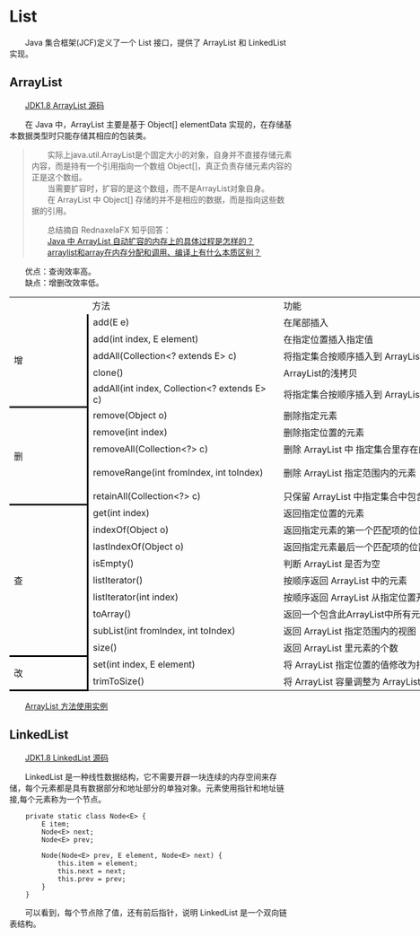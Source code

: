 # List  

&emsp;&emsp;Java 集合框架(JCF)定义了一个 List 接口，提供了 ArrayList 和 LinkedList 实现。  


## ArrayList  
  
&emsp;&emsp;[JDK1.8 ArrayList 源码](https://github.com/Rocky-17/Data_Structures_and_Algorithms/blob/master/src/ArrayList.java)  

&emsp;&emsp;在 Java 中，ArrayList 主要是基于 Object[] elementData 实现的，在存储基本数据类型时只能存储其相应的包装类。  
 
>&emsp;&emsp;实际上java.util.ArrayList是个固定大小的对象，自身并不直接存储元素内容，而是持有一个引用指向一个数组 Object[]，真正负责存储元素内容的正是这个数组。  
>&emsp;&emsp;当需要扩容时，扩容的是这个数组，而不是ArrayList对象自身。  
>&emsp;&emsp;在 ArrayList 中 Object[] 存储的并不是相应的数据，而是指向这些数据的引用。  
>  
>  
>
>&emsp;&emsp;总结摘自 RednaxelaFX 知乎回答：  
&emsp;&emsp;[Java 中 ArrayList 自动扩容的内存上的具体过程是怎样的？](https://www.zhihu.com/question/48872729/answer/113146864)  
&emsp;&emsp;[arraylist和array在内存分配和调用、编译上有什么本质区别？](https://www.zhihu.com/question/41169504/answer/89941026)  

  
&emsp;&emsp;优点：查询效率高。  
&emsp;&emsp;缺点：增删改效率低。  

<table border="0" cellpadding="0" cellspacing="0" width="1945" style="border-collapse: 
 collapse;table-layout:fixed;width:1458pt">
 <colgroup><col width="130" style="mso-width-source:userset;width:97.5pt">
 <col width="334" style="mso-width-source:userset;width:250.5pt">
 <col width="393" style="mso-width-source:userset;width:294.75pt">
 <col width="380" style="mso-width-source:userset;width:285pt">
 <col width="708" style="mso-width-source:userset;width:531pt">
 </colgroup><tbody><tr height="21" style="mso-height-source:userset;height:15.75pt" id="r0">
<td height="21" width="130" style="height:15.75pt;width:97.5pt;"></td>
<td class="x31" width="334" style="width:250.5pt;">方法</td>
<td class="x21" width="393" style="width:294.75pt;">功能</td>
<td class="x21" width="380" style="width:285pt;">代码示例</td>
<td class="x26" width="708" style="width:531pt;">备注</td>
 </tr>
 <tr height="20" style="mso-height-source:userset;height:15pt" id="r1">
<td rowspan="5" height="94" class="x24" style="border-right:3px solid windowtext;border-bottom:3px solid windowtext;height:70.5pt;">增</td>
<td class="x22">add(E e)</td>
<td class="x22">在尾部插入</td>
<td class="x22"></td>
<td class="x27"></td>
 </tr>
 <tr height="19" style="mso-height-source:userset;height:14.25pt" id="r2">
<td class="x22">add(int index, E element)&nbsp;</td>
<td class="x22">在指定位置插入指定值</td>
<td class="x22"></td>
<td class="x27"></td>
 </tr>
 <tr height="19" style="mso-height-source:userset;height:14.25pt" id="r3">
<td class="x22">addAll(Collection&lt;? extends E&gt; c)</td>
<td class="x22">将指定集合按顺序插入到 ArrayList 尾部</td>
<td class="x22"></td>
<td class="x27"></td>
 </tr>
 <tr height="19" style="mso-height-source:userset;height:14.25pt" id="r4">
<td class="x22">clone()</td>
<td class="x28">ArrayList的浅拷贝</td>
<td class="x28">ArrayList cloneList = (ArrayList) arrli.clone();</td>
<td class="x27"></td>
 </tr>
 <tr height="20" style="mso-height-source:userset;height:15pt" id="r5">
<td class="x29">addAll(int index, Collection&lt;? extends E&gt; c)</td>
<td class="x29">将指定集合按顺序插入到 ArrayList 指定位置</td>
<td class="x29"></td>
<td class="x30"></td>
 </tr>
 <tr height="20" style="mso-height-source:userset;height:15pt" id="r6">
<td rowspan="5" height="94" class="x24" style="border-right:3px solid windowtext;border-bottom:3px solid windowtext;height:70.5pt;">删</td>
<td class="x22">remove(Object o)</td>
<td class="x22">删除指定元素</td>
<td class="x22"></td>
<td class="x27"></td>
 </tr>
 <tr height="19" style="mso-height-source:userset;height:14.25pt" id="r7">
<td class="x22">remove(int index)</td>
<td class="x22">删除指定位置的元素</td>
<td class="x22"></td>
<td class="x27"></td>
 </tr>
 <tr height="19" style="mso-height-source:userset;height:14.25pt" id="r8">
<td class="x22">removeAll(Collection&lt;?&gt; c)</td>
<td class="x22">删除 ArrayList 中 指定集合里存在的元素</td>
<td class="x22"></td>
<td class="x27"></td>
 </tr>
 <tr height="19" style="mso-height-source:userset;height:14.25pt" id="r9">
<td class="x22">removeRange(int fromIndex, int toIndex)</td>
<td class="x22">删除 ArrayList 指定范围内的元素</td>
<td class="x22"></td>
<td class="x27">由于removeRange(int,int) 在 java.util.ArrayList 中是 protected 访问控制，并未暴露给用户，可以使用subList(start, end).clear()来达成相同效果</td>
 </tr>
 <tr height="20" style="mso-height-source:userset;height:15pt" id="r10">
<td class="x29">retainAll(Collection&lt;?&gt; c)</td>
<td class="x29">只保留 ArrayList 中指定集合中包含的元素。</td>
<td class="x29"></td>
<td class="x30"></td>
 </tr>
 <tr height="20" style="mso-height-source:userset;height:15pt" id="r11">
<td rowspan="9" height="170" class="x24" style="border-right:3px solid windowtext;border-bottom:3px solid windowtext;height:127.5pt;">查</td>
<td class="x22">get(int index)</td>
<td class="x22">返回指定位置的元素</td>
<td class="x22"></td>
<td class="x27"></td>
 </tr>
 <tr height="19" style="mso-height-source:userset;height:14.25pt" id="r12">
<td class="x22">indexOf(Object o)</td>
<td class="x22">返回指定元素的第一个匹配项的位置</td>
<td class="x22"></td>
<td class="x27"></td>
 </tr>
 <tr height="19" style="mso-height-source:userset;height:14.25pt" id="r13">
<td class="x22">lastIndexOf(Object o)</td>
<td class="x22">返回指定元素最后一个匹配项的位置</td>
<td class="x22"></td>
<td class="x27"></td>
 </tr>
 <tr height="19" style="mso-height-source:userset;height:14.25pt" id="r14">
<td class="x22">isEmpty()</td>
<td class="x22">判断 ArrayList 是否为空</td>
<td class="x22"></td>
<td class="x27"></td>
 </tr>
 <tr height="19" style="mso-height-source:userset;height:14.25pt" id="r15">
<td class="x22">listIterator()</td>
<td class="x22">按顺序返回 ArrayList 中的元素</td>
<td class="x22"></td>
<td class="x27"></td>
 </tr>
 <tr height="19" style="mso-height-source:userset;height:14.25pt" id="r16">
<td class="x22">listIterator(int index)</td>
<td class="x22">按顺序返回 ArrayList 从指定位置开始的的元素</td>
<td class="x22"></td>
<td class="x27"></td>
 </tr>
 <tr height="19" style="mso-height-source:userset;height:14.25pt" id="r17">
<td class="x22">toArray()</td>
<td class="x22">返回一个包含此ArrayList中所有元素的数组。</td>
<td class="x28">Object array[] = arrli.toArray();</td>
<td class="x27"></td>
 </tr>
 <tr height="19" style="mso-height-source:userset;height:14.25pt" id="r18">
<td class="x22">subList(int fromIndex, int toIndex)</td>
<td class="x22">返回 ArrayList 指定范围内的视图</td>
<td class="x22"></td>
<td class="x27"></td>
 </tr>
 <tr height="20" style="mso-height-source:userset;height:15pt" id="r19">
<td class="x29">size()</td>
<td class="x29">返回 ArrayList 里元素的个数</td>
<td class="x29"></td>
<td class="x30"></td>
 </tr>
 <tr height="20" style="mso-height-source:userset;height:15pt" id="r20">
<td rowspan="2" height="37" class="x24" style="border-right:3px solid windowtext;border-bottom:3px solid windowtext;height:27.75pt;">改</td>
<td class="x22">set(int index, E element)</td>
<td class="x22">将 ArrayList 指定位置的值修改为指定值</td>
<td class="x22"></td>
<td class="x27"></td>
 </tr>
 <tr height="20" style="mso-height-source:userset;height:15pt" id="r21">
<td class="x29">trimToSize()</td>
<td class="x29">将 ArrayList 容量调整为 ArrayList 的当前大小。</td>
<td class="x29"></td>
<td class="x30"></td>
 </tr>
</tbody></table>



&emsp;&emsp;[ArrayList 方法使用实例](https://github.com/Rocky-17/Data_Structures_and_Algorithms/blob/master/CODE/ArrayList_Methods_Example.java)  

## LinkedList  

&emsp;&emsp;[JDK1.8 LinkedList 源码](https://github.com/Rocky-17/Data_Structures_and_Algorithms/blob/master/src/LinkedList.java)  

&emsp;&emsp;LinkedList 是一种线性数据结构，它不需要开辟一块连续的内存空间来存储，每个元素都是具有数据部分和地址部分的单独对象。元素使用指针和地址链接,每个元素称为一个节点。  
```
    private static class Node<E> {
        E item;
        Node<E> next;
        Node<E> prev;

        Node(Node<E> prev, E element, Node<E> next) {
            this.item = element;
            this.next = next;
            this.prev = prev;
        }
    }
```
&emsp;&emsp;可以看到，每个节点除了值，还有前后指针，说明 LinkedList 是一个双向链表结构。

